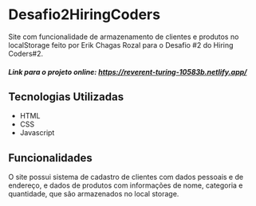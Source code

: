 # Desafio2HiringCoders

Site com funcionalidade de armazenamento de clientes e produtos no localStorage feito por Erik Chagas Rozal para o Desafio #2 do Hiring Coders#2.

##### Link para o projeto online: https://reverent-turing-10583b.netlify.app/

## Tecnologias Utilizadas

- HTML
- CSS
- Javascript

## Funcionalidades

O site possui sistema de cadastro de clientes com dados pessoais e de endereço, e dados de produtos com informações de nome, categoria e quantidade, que são armazenados no local storage.
